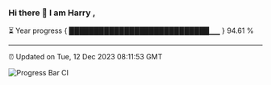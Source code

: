 ### Hi there 👋 I am Harry , 

⏳ Year progress { ████████████████████████████▁▁ } 94.61 %

---

⏰ Updated on Tue, 12 Dec 2023 08:11:53 GMT

![Progress Bar CI](https://github.com/duykhang68/duykhang68/workflows/Progress%20Bar%20CI/badge.svg)
